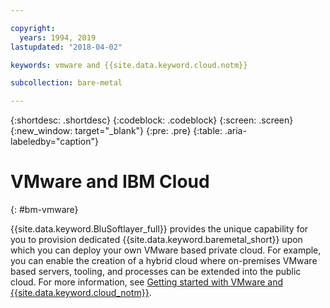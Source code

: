 ```yaml
---

copyright:
  years: 1994, 2019
lastupdated: "2018-04-02"

keywords: vmware and {{site.data.keyword.cloud.notm}}

subcollection: bare-metal

---
```


{:shortdesc: .shortdesc}
{:codeblock: .codeblock}
{:screen: .screen}
{:new_window: target="_blank"}
{:pre: .pre}
{:table: .aria-labeledby="caption"}

# VMware and IBM Cloud
{: #bm-vmware}

{{site.data.keyword.BluSoftlayer_full}} provides the unique capability for you to provision dedicated
{{site.data.keyword.baremetal_short}} upon which you can deploy your own VMware based private cloud. For example, you can enable the
creation of a hybrid cloud where on-premises VMware based servers, tooling, and processes can be extended into the public cloud. For more
information, see [Getting started with VMware and {{site.data.keyword.cloud_notm}}](/docs/infrastructure/vmware?topic=VMware-vmware-getting-started#vmware-getting-started).

